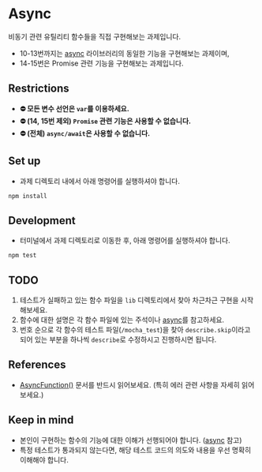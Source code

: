 # Async

비동기 관련 유틸리티 함수들을 직접 구현해보는 과제입니다.

- 10-13번까지는 [async](http://caolan.github.io/async/v3/) 라이브러리의 동일한 기능을 구현해보는 과제이며,
- 14-15번은 Promise 관련 기능을 구현해보는 과제입니다.

## Restrictions

- **⛔️ 모든 변수 선언은 `var`를 이용하세요.**
- **⛔️ (14, 15번 제외) `Promise` 관련 기능은 사용할 수 없습니다.**
- **⛔️ (전체) `async/await`은 사용할 수 없습니다.**

## Set up

- 과제 디렉토리 내에서 아래 명령어를 실행하셔야 합니다.

```sh
npm install
```

## Development

- 터미널에서 과제 디렉토리로 이동한 후, 아래 명령어를 실행하셔야 합니다.

```sh
npm test
```

## TODO

1. 테스트가 실패하고 있는 함수 파일을 `lib` 디렉토리에서 찾아 차근차근 구현을 시작해보세요.
2. 함수에 대한 설명은 각 함수 파일에 있는 주석이나 [async](https://caolan.github.io/async/v3/)를 참고하세요.
3. 번호 순으로 각 함수의 테스트 파일(`/mocha_test`)을 찾아 `describe.skip`이라고 되어 있는 부분을 하나씩 `describe`로 수정하시고 진행하시면 됩니다.

## References

- [AsyncFunction()](https://caolan.github.io/async/v3/global.html) 문서를 반드시 읽어보세요. (특히 에러 관련 사항을 자세히 읽어보세요.)

## Keep in mind

- 본인이 구현하는 함수의 기능에 대한 이해가 선행되어야 합니다. ([async](https://caolan.github.io/async/v3/) 참고)
- 특정 테스트가 통과되지 않는다면, 해당 테스트 코드의 의도와 내용을 우선 명확히 이해해야 합니다.
